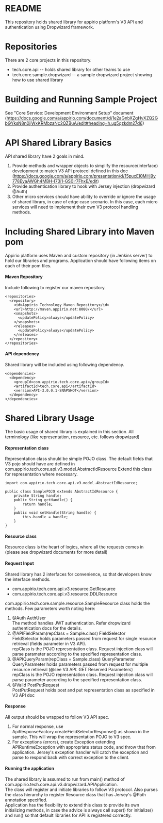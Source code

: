 # README

This repository holds shared library for appirio platform's V3 API and authentication using Dropwizard framework.

# Repositories

There are 2 core projects in this repository.

- tech.core.api -- holds shared library for other teams to use
- tech.core.sample.dropwizard -- a sample dropwizard project showing how to use shared library

# Building and Running Sample Project

See "Core Service: Development Environment Setup" document (https://docs.google.com/a/appirio.com/document/d/1e2aGnbXZgHvXZQ2GbGYksN8n0jiWxKRMbzaNc2QZBuA/edit#heading=h.ug5qzkdm27d6)

# API Shared Library Basics

API shared library have 2 goals in mind.
1. Provide methods and wrapper objects to simplify the resource(interface) development to match V3 API protocol defined in this doc (https://docs.google.com/a/appirio.com/presentation/d/15pucEI0MHj9y778EyaAWGh4MBH-I73i1-GS0ir7FhxE/edit)
2. Provide authentication library to hook with Jersey injection (dropwizard @Auth)
3. Other micro services should have ability to override or ignore the usage of shared library, in case of edge case scenario. In this case, each micro services will need to implement their own V3 protocol handling methods.

# Including Shared Library into Maven pom

Appirio platform uses Maven and custom repository (in Jenkins server) to hold our libraries and programs. Application should have following items on each of their pom files.

#### Maven Repository
Include following to register our maven repository.

    <repositories>
      <repository>
        <id>Appirio Technology Maven Repository</id>
        <url>http://maven.appirio.net:8080/</url>
        <snapshots>
          <updatePolicy>always</updatePolicy>
        </snapshots>
        <releases>
          <updatePolicy>always</updatePolicy>
        </releases>
      </repository>
    </repositories>

#### API dependency
Shared library will be included using following dependency.

    <dependencies>
      <dependency>
        <groupId>com.appirio.tech.core.api</groupId>
        <artifactId>tech.core.api</artifactId>
        <version>API-3.0.0.1-SNAPSHOT</version>
      </dependency>
    </dependencies>

# Shared Library Usage

The basic usage of shared library is explained in this section.
All terminology (like representation, resource, etc. follows dropwizard)

#### Representation class

Representation class should be simple POJO class.
The default fields that V3 pojo should have are defined in com.appirio.tech.core.api.v3.model.AbstractIdResource
Extend this class for representation where necessary.

	import com.appirio.tech.core.api.v3.model.AbstractIdResource;

	public class SamplePOJO extends AbstractIdResource {
		private String handle;
		public String getHandle() {
			return handle;
		}
		public void setHandle(String handle) {
			this.handle = handle;
		}
	}

#### Resource class

Resource class is the heart of logics, where all the requests comes in (please see dropwizard documents for more detail)

#### Request Input
Shared library has 2 interfaces for convenience, so that developers know the interface methods.
- com.appirio.tech.core.api.v3.resource.GetResource<T>
- com.appirio.tech.core.api.v3.resource.DDLResource

com.appirio.tech.core.sample.resource.SampleResource class holds the methods.
Few parameters worth noting here:
1.  @Auth AuthUser  
The method handles JWT authentication. Refer dropwizard authentication docs for the details.  
2. @APIFieldParam(repClass = Sample.class) FieldSelector  
FieldSelector holds parameters passed from request for single resource retrieval (fields parameter in V3 API).  
repClass is the POJO representation class. Request injection class will parse parameter according to the specified representation class.  
3. @APIQueryParam(repClass = Sample.class) QueryParameter  
QueryParameter holds parameters passed from request for multiple resource retrieval (@see V3 API: GET Reserved Parameters)  
repClass is the POJO representation class. Request injection class will parse parameter according to the specified representation class.  
4. @Valid PostPutRequest  
PostPutRequest holds post and put representation class as specified in V3 API doc

#### Response

All output should be wrapped to follow V3 API spec.  
1. For normal response, use ApiResponseFactory.createFieldSelectorResponse() as shown in the sample. This will wrap the representation POJO to V3 spec.  
2. For exceptions (errors), create Exception extending APIRuntimeException with appropriate status code, and throw that from application. Jersey's exception handler will catch the exception and parse to respond back with correct exception to the client.

#### Running the application

The shared library is assumed to run from main() method of com.appirio.tech.core.api.v3.dropwizard.APIApplication.  
The class will register and initiate libraries to follow V3 protocol. Also purses the class hierarchy to register Resource class that has Jersey's @Path annotation specified.  
Application has the flexibility to extend this class to provide its own initializing methods, in case the advice is always call super() for initialize() and run() so that default libraries for API is registered correctly.
